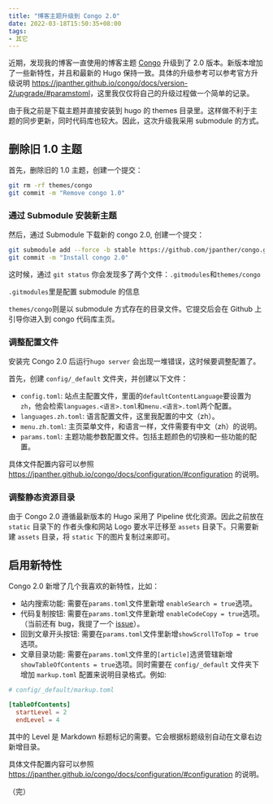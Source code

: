 ```yaml
---
title: "博客主题升级到 Congo 2.0"
date: 2022-03-18T15:50:35+08:00
tags:
- 其它
---
```


近期，发现我的博客一直使用的博客主题 [Congo](https://jpanther.github.io/congo/docs/w) 升级到了 2.0 版本。新版本增加了一些新特性，并且和最新的 Hugo 保持一致。具体的升级参考可以参考官方升级说明 <https://jpanther.github.io/congo/docs/version-2/upgrade/#paramstoml>，这里我仅仅将自己的升级过程做一个简单的记录。

由于我之前是下载主题并直接安装到 hugo 的 themes 目录里。这样做不利于主题的同步更新，同时代码库也较大。因此，这次升级我采用 submodule 的方式。

## 删除旧 1.0 主题

首先，删除旧的 1.0 主题，创建一个提交：

```sh
git rm -rf themes/congo
git commit -m "Remove congo 1.0"
```

### 通过 Submodule 安装新主题

然后，通过 Submodule 下载新的 congo 2.0, 创建一个提交：

```sh
git submodule add --force -b stable https://github.com/jpanther/congo.git themes/congo
git commit -m "Install congo 2.0"
```

这时候，通过 `git status` 你会发现多了两个文件：`.gitmodules`和`themes/congo`

`.gitmodules`里是配置 submodule 的信息

`themes/congo`则是以 submodule 方式存在的目录文件。它提交后会在 Github 上引导你进入到 congo 代码库主页。

### 调整配置文件

安装完 Congo 2.0 后运行`hugo server` 会出现一堆错误，这时候要调整配置了。

首先，创建 `config/_default` 文件夹，并创建以下文件：

- `config.toml`: 站点主配置文件，里面的`defaultContentLanguage`要设置为`zh`，他会检索`languages.<语言>.toml`和`menu.<语言>.toml`两个配置。
- `languages.zh.toml`: 语言配置文件，这里我配置的中文（zh）。
- `menu.zh.toml`: 主页菜单文件，和语言一样，文件需要有中文（zh）的说明。
- `params.toml`: 主题功能参数配置文件。包括主题颜色的切换和一些功能的配置。

具体文件配置内容可以参照<https://jpanther.github.io/congo/docs/configuration/#configuration> 的说明。

### 调整静态资源目录

由于 Congo 2.0 遵循最新版本的 Hugo 采用了 Pipeline 优化资源。因此之前放在 `static` 目录下的 作者头像和网站 Logo 要水平迁移至 `assets` 目录下。只需要新建 `assets` 目录，将 `static` 下的图片复制过来即可。

## 启用新特性

Congo 2.0 新增了几个我喜欢的新特性，比如：

- 站内搜索功能: 需要在`params.toml`文件里新增 `enableSearch = true`选项。
- 代码复制按钮: 需要在`params.toml`文件里新增 `enableCodeCopy = true`选项。（当前还有 bug，我提了一个 [issue](https://github.com/jpanther/congo/issues/154)）。
- 回到文章开头按钮: 需要在`params.toml`文件里新增`showScrollToTop = true`选项。
- 文章目录功能: 需要在`params.toml`文件里的`[article]`选贤管辖新增 `showTableOfContents = true`选项。同时需要在 `config/_default` 文件夹下增加 `markup.toml` 配置来说明目录格式。例如:

```toml
# config/_default/markup.toml

[tableOfContents]
  startLevel = 2
  endLevel = 4
```

其中的 Level 是 Markdown 标题标记的需要。它会根据标题级别自动在文章右边新增目录。

具体文件配置内容可以参照<https://jpanther.github.io/congo/docs/configuration/#configuration> 的说明。

（完）
